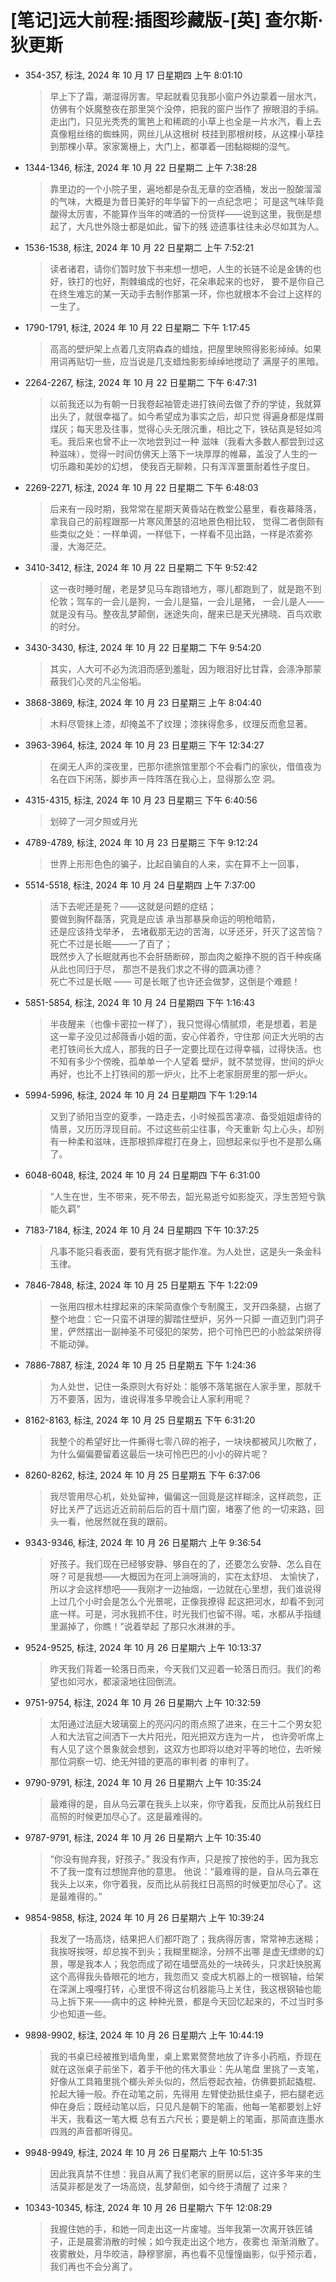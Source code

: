 # [笔记]远大前程:插图珍藏版-[英] 查尔斯·狄更斯


-   354-357, 标注, 2024 年 10 月 17 日星期四 上午 8:01:10

    > 早上下了霜，潮湿得厉害。早起就看见我那小窗户外边蒙着一层水汽，仿佛有个妖魔整夜在那里哭个没停，把我的窗户当作了
    > 擦眼泪的手绢。走出门，只见光秃秃的篱笆上和稀疏的小草上也全是一片水汽，看上去真像粗丝络的蜘蛛网，网丝儿从这根树
    > 枝挂到那根树枝，从这棵小草挂到那棵小草。家家篱栅上，大门上，都罩着一团黏糊糊的湿气。

-   1344-1346, 标注, 2024 年 10 月 22 日星期二 上午 7:38:28

    > 靠里边的一个小院子里，遍地都是杂乱无章的空酒桶，发出一股酸溜溜的气味，大概是为昔日美好的年华留下的一点纪念吧；
    > 可是这气味毕竟酸得太厉害，不能算作当年的啤酒的一份货样——说到这里，我倒是想起了，大凡世外隐士都是如此，留下的残
    > 迹遗事往往未必尽如其为人。

-   1536-1538, 标注, 2024 年 10 月 22 日星期二 上午 7:52:21

    > 读者诸君，请你们暂时放下书来想一想吧，人生的长链不论是金铸的也好，铁打的也好，荆棘编成的也好，花朵串起来的也好，
    > 要不是你自己在终生难忘的某一天动手去制作那第一环，你也就根本不会过上这样的一生了。

-   1790-1791, 标注, 2024 年 10 月 22 日星期二 下午 1:17:45

    > 高高的壁炉架上点着几支阴森森的蜡烛，把屋里映照得影影绰绰。如果用词再贴切一些，应当说是几支蜡烛影影绰绰地搅动了
    > 满屋子的黑暗。

-   2264-2267, 标注, 2024 年 10 月 22 日星期二 下午 6:47:31

    > 以前我还以为有朝一日我卷起袖管走进打铁间去做了乔的学徒，我就算出头了，就很幸福了。如今希望成为事实之后，却只觉
    > 得遍身都是煤屑煤灰；每天思及往事，觉得心头无限沉重，相比之下，铁砧真是轻如鸿毛。我后来也曾不止一次地尝到过一种
    > 滋味（我看大多数人都尝到过这种滋味），觉得一时间仿佛天上落下一块厚厚的帷幕，盖没了人生的一切乐趣和美妙的幻想，
    > 使我百无聊赖，只有浑浑噩噩耐着性子度日。

-   2269-2271, 标注, 2024 年 10 月 22 日星期二 下午 6:48:03

    > 后来有一段时期，我常常在星期天黄昏站在教堂公墓里，看夜幕降落，拿我自己的前程跟那一片寒风萧瑟的沼地景色相比较，
    > 觉得二者倒颇有些类似之处：一样单调，一样低下，一样看不见出路，一样是浓雾弥漫，大海茫茫。

-   3410-3412, 标注, 2024 年 10 月 22 日星期二 下午 9:52:42

    > 这一夜时睡时醒，老是梦见马车跑错地方，哪儿都跑到了，就是跑不到伦敦；驾车的一会儿是狗，一会儿是猫，一会儿是猪，
    > 一会儿是人——就是没有马。整夜乱梦颠倒，迷途失向，醒来已是天光拂晓、百鸟欢歌的时分。

-   3430-3430, 标注, 2024 年 10 月 22 日星期二 下午 9:54:20

    > 其实，人大可不必为流泪而感到羞耻，因为眼泪好比甘霖，会涤净那蒙蔽我们心灵的凡尘俗垢。

-   3868-3869, 标注, 2024 年 10 月 23 日星期三 上午 8:04:40

    > 木料尽管抹上漆，却掩盖不了纹理；漆抹得愈多，纹理反而愈显著。

-   3963-3964, 标注, 2024 年 10 月 23 日星期三 下午 12:34:27

    > 在阒无人声的深夜里，巴那尔德旅馆里那个不会看门的家伙，借值夜为名在四下闲荡，脚步声一阵阵落在我心上，显得那么空
    > 洞。

-   4315-4315, 标注, 2024 年 10 月 23 日星期三 下午 6:40:56

    > 划碎了一河夕照或月光

-   4789-4789, 标注, 2024 年 10 月 23 日星期三 下午 9:12:24

    > 世界上形形色色的骗子，比起自骗自的人来，实在算不上一回事，

-   5514-5518, 标注, 2024 年 10 月 24 日星期四 上午 7:37:00

    > 活下去呢还是死？——这就是问题的症结；<br />
    > 要做到胸怀磊落，究竟是应该 承当那暴戾命运的明枪暗箭， <br />
    > 还是应该持戈举矛， 去堵截那无边的苦海，以牙还牙，歼灭了这苦恼？<br />
    > 死亡不过是长眠——一了百了；<br />
    >  既然步入了长眠就再也不会肝肠断碎，那血肉之躯挣不脱的百千种疾痛从此也同归于尽， 那岂不是我们求之不得的圆满功德？ <br />
    >  死亡不过是长眠 —— 可是长眠了也许还会做梦，这倒是个难题！

-   5851-5854, 标注, 2024 年 10 月 24 日星期四 下午 1:16:43

    > 半夜醒来（也像卡密拉一样了），我只觉得心情腻烦，老是想着，若是这一辈子没见过郝薇香小姐的面，安心伴着乔，守住那
    > 间正大光明的古老打铁间长大成人，那我的日子一定要比现在过得幸福，过得快活。也不知有多少个傍晚，孤单单一个人望着
    > 壁炉，就不禁觉得，世间的炉火再好，也比不上打铁间的那一炉火，比不上老家厨房里的那一炉火。

-   5994-5996, 标注, 2024 年 10 月 24 日星期四 下午 1:29:14

    > 又到了骄阳当空的夏季，一路走去，小时候孤苦凄凉、备受姐姐虐待的情景，又历历浮现目前。不过这些前尘往事，今天重新
    > 勾上心头，却别有一种柔和滋味，连那根抓痒棍打在身上，回想起来似乎也不是那么痛了。

-   6048-6048, 标注, 2024 年 10 月 24 日星期四 下午 6:31:00

    > “人生在世，生不带来，死不带去，韶光易逝兮如影旋灭，浮生苦短兮孰能久羁”

-   7183-7184, 标注, 2024 年 10 月 24 日星期四 下午 10:37:25

    > 凡事不能只看表面，要有凭有据才能作准。为人处世，这是头一条金科玉律。

<!--listend-->

-   7846-7848, 标注, 2024 年 10 月 25 日星期五 下午 1:22:09

    > 一张用四根木柱撑起来的床架简直像个专制魔王，叉开四条腿，占据了整个地盘：它一只蛮不讲理的脚踏住壁炉，另外一只脚
    > 一直迈到门洞子里，俨然摆出一副神圣不可侵犯的架势，把个可怜巴巴的小脸盆架挤得不能动弹。

-   7886-7887, 标注, 2024 年 10 月 25 日星期五 下午 1:24:36

    > 为人处世，记住一条原则大有好处：能够不落笔据在人家手里，那就千万不要落，因为，谁说得准多早晚会让人家利用呢？

-   8162-8163, 标注, 2024 年 10 月 25 日星期五 下午 6:31:20

    > 我整个的希望好比一件撕得七零八碎的袍子，一块块都被风儿吹散了，为什么偏偏要留着这最后一块可怜巴巴的小小的碎片呢？

-   8260-8262, 标注, 2024 年 10 月 25 日星期五 下午 6:37:06

    > 我尽管用尽心机，处处留神，偏偏这一回竟是这样糊涂，这样疏忽，正好比关严了远远近近前前后后的百十扇门窗，堵塞了他
    > 的一切来路，回头一看，他居然就在我的跟前。

-   9343-9346, 标注, 2024 年 10 月 26 日星期六 上午 9:36:54

    > 好孩子。我们现在已经够安静、够自在的了，还要怎么安静、怎么自在呀？可是我想——大概因为在河上淌呀淌的，实在太舒坦、
    > 太愉快了，所以才会这样想吧——我刚才一边抽烟，一边就在心里想，我们谁说得上过几个小时会是怎么个光景呢，正像我撩得
    > 起这把河水，却看不到河底一样。可是，河水我抓不住，时光我们也留不得。喏，水都从手指缝里漏掉了，你瞧！”说着举起
    > 了那只水淋淋的手。

-   9524-9525, 标注, 2024 年 10 月 26 日星期六 上午 10:13:37

    > 昨天我们背着一轮落日而来，今天我们又迎着一轮落日而归。我们的希望也如河水，都滚滚地往回倒流。

-   9751-9754, 标注, 2024 年 10 月 26 日星期六 上午 10:32:59

    > 太阳通过法庭大玻璃窗上的亮闪闪的雨点照了进来，在三十二个男女犯人和大法官之间洒下一大片阳光，阳光把双方连为一片，
    > 也许旁听席上有人见了这个景象就会想到，这双方也即将以绝对平等的地位，去听候那位洞察一切、绝无舛错的更高的审判者
    > 的审判了。

-   9790-9791, 标注, 2024 年 10 月 26 日星期六 上午 10:35:24

    > 最难得的是，自从乌云罩在我头上以来，你守着我，反而比从前我红日高照的时候更加尽心了。这是最难得的。

-   9787-9791, 标注, 2024 年 10 月 26 日星期六 上午 10:35:40

    > “你没有抛弃我，好孩子。” 我没有作声，只是按了按他的手，因为我忘不了我一度有过想抛弃他的意思。
    > 他说：“最难得的是，自从乌云罩在我头上以来，你守着我，反而比从前我红日高照的时候更加尽心了。这是最难得的。”

-   9854-9858, 标注, 2024 年 10 月 26 日星期六 上午 10:39:24

    > 我发了一场高烧，结果把人们都吓跑了；我病得厉害，常常神志迷糊；我挨呀挨呀，却总挨不到头；我糊里糊涂，分辨不出哪
    > 是虚无缥缈的幻景，哪是我本人；我忽而成了砌在墙壁高处的一块砖头，只求赶快脱离这个高得我头昏眼花的地方，我忽而又
    > 变成大机器上的一根钢轴，给架在深渊上嘎嘎打转，心里恨不得这台机器能马上关住，我这根钢轴也能马上拆下来——病中的这
    > 种种光景，都是今天回忆起来的，不过当时多少也知道一些。

-   9898-9902, 标注, 2024 年 10 月 26 日星期六 上午 10:44:19

    > 我的书桌已经被推到墙角里，桌上累累赘赘地放了许多小药瓶，乔现在就在这张桌子前坐下，着手干他的伟大事业：先从笔盘
    > 里挑了一支笔，好像从工具箱里挑个榔头斧头似的，然后卷起衣袖，仿佛要抓起撬棍、抡起大锤一般。乔在动笔之前，先得用
    > 左臂使劲抵住桌子，把右腿老远伸在身后；既经动笔以后，只见凡是朝下的笔画，他每一笔都要划上好半天，我看这一笔大概
    > 总有五六尺长；要是朝上的笔画，那简直连墨水四溅的声音都听得见。

-   9948-9949, 标注, 2024 年 10 月 26 日星期六 上午 10:51:35

    > 因此我真禁不住想：我自从离了我们老家的厨房以后，这许多年来的生活莫非都是发了一场高烧，乱梦颠倒，如今终于清醒了
    > 过来？

-   10343-10345, 标注, 2024 年 10 月 26 日星期六 下午 12:08:29

    > 我握住她的手，和她一同走出这一片废墟。当年我第一次离开铁匠铺子，正是晨雾消散的时候；如今我走出这个地方，夜雾也
    > 渐渐消散了。夜雾散处，月华皎洁，静穆寥廓，再也看不见憧憧幽影，似乎预示着，我们再也不会分离了。


